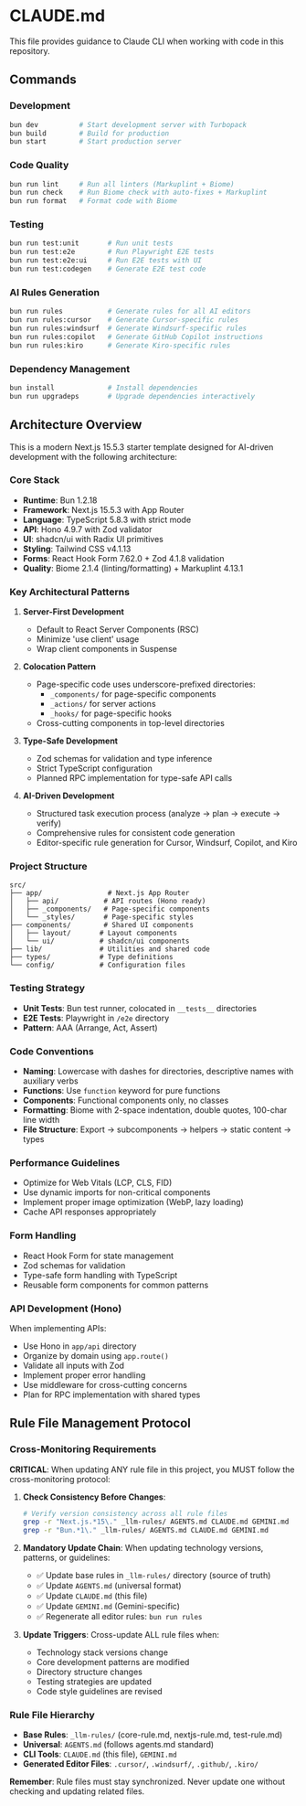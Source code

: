 # CLAUDE.md

This file provides guidance to Claude CLI when working with code in this repository.

## Commands

### Development
```bash
bun dev          # Start development server with Turbopack
bun build        # Build for production
bun start        # Start production server
```

### Code Quality
```bash
bun run lint     # Run all linters (Markuplint + Biome)
bun run check    # Run Biome check with auto-fixes + Markuplint
bun run format   # Format code with Biome
```

### Testing
```bash
bun run test:unit       # Run unit tests
bun run test:e2e        # Run Playwright E2E tests
bun run test:e2e:ui     # Run E2E tests with UI
bun run test:codegen    # Generate E2E test code
```

### AI Rules Generation
```bash
bun run rules           # Generate rules for all AI editors
bun run rules:cursor    # Generate Cursor-specific rules
bun run rules:windsurf  # Generate Windsurf-specific rules
bun run rules:copilot   # Generate GitHub Copilot instructions
bun run rules:kiro      # Generate Kiro-specific rules
```

### Dependency Management
```bash
bun install             # Install dependencies
bun run upgradeps       # Upgrade dependencies interactively
```

## Architecture Overview

This is a modern Next.js 15.5.3 starter template designed for AI-driven development with the following architecture:

### Core Stack
- **Runtime**: Bun 1.2.18
- **Framework**: Next.js 15.5.3 with App Router
- **Language**: TypeScript 5.8.3 with strict mode
- **API**: Hono 4.9.7 with Zod validator
- **UI**: shadcn/ui with Radix UI primitives
- **Styling**: Tailwind CSS v4.1.13
- **Forms**: React Hook Form 7.62.0 + Zod 4.1.8 validation
- **Quality**: Biome 2.1.4 (linting/formatting) + Markuplint 4.13.1

### Key Architectural Patterns

1. **Server-First Development**
   - Default to React Server Components (RSC)
   - Minimize 'use client' usage
   - Wrap client components in Suspense

2. **Colocation Pattern**
   - Page-specific code uses underscore-prefixed directories:
     - `_components/` for page-specific components
     - `_actions/` for server actions
     - `_hooks/` for page-specific hooks
   - Cross-cutting components in top-level directories

3. **Type-Safe Development**
   - Zod schemas for validation and type inference
   - Strict TypeScript configuration
   - Planned RPC implementation for type-safe API calls

4. **AI-Driven Development**
   - Structured task execution process (analyze → plan → execute → verify)
   - Comprehensive rules for consistent code generation
   - Editor-specific rule generation for Cursor, Windsurf, Copilot, and Kiro

### Project Structure
```
src/
├── app/                # Next.js App Router
│   ├── api/           # API routes (Hono ready)
│   ├── _components/   # Page-specific components
│   └── _styles/       # Page-specific styles
├── components/        # Shared UI components
│   ├── layout/       # Layout components
│   └── ui/           # shadcn/ui components
├── lib/              # Utilities and shared code
├── types/            # Type definitions
└── config/           # Configuration files
```

### Testing Strategy
- **Unit Tests**: Bun test runner, colocated in `__tests__` directories
- **E2E Tests**: Playwright in `/e2e` directory
- **Pattern**: AAA (Arrange, Act, Assert)

### Code Conventions
- **Naming**: Lowercase with dashes for directories, descriptive names with auxiliary verbs
- **Functions**: Use `function` keyword for pure functions
- **Components**: Functional components only, no classes
- **Formatting**: Biome with 2-space indentation, double quotes, 100-char line width
- **File Structure**: Export → subcomponents → helpers → static content → types

### Performance Guidelines
- Optimize for Web Vitals (LCP, CLS, FID)
- Use dynamic imports for non-critical components
- Implement proper image optimization (WebP, lazy loading)
- Cache API responses appropriately

### Form Handling
- React Hook Form for state management
- Zod schemas for validation
- Type-safe form handling with TypeScript
- Reusable form components for common patterns

### API Development (Hono)
When implementing APIs:
- Use Hono in `app/api` directory
- Organize by domain using `app.route()`
- Validate all inputs with Zod
- Implement proper error handling
- Use middleware for cross-cutting concerns
- Plan for RPC implementation with shared types

## Rule File Management Protocol

### Cross-Monitoring Requirements
**CRITICAL**: When updating ANY rule file in this project, you MUST follow the cross-monitoring protocol:

1. **Check Consistency Before Changes**:
   ```bash
   # Verify version consistency across all rule files
   grep -r "Next.js.*15\." _llm-rules/ AGENTS.md CLAUDE.md GEMINI.md
   grep -r "Bun.*1\." _llm-rules/ AGENTS.md CLAUDE.md GEMINI.md
   ```

2. **Mandatory Update Chain**:
   When updating technology versions, patterns, or guidelines:
   - ✅ Update base rules in `_llm-rules/` directory (source of truth)
   - ✅ Update `AGENTS.md` (universal format)
   - ✅ Update `CLAUDE.md` (this file)
   - ✅ Update `GEMINI.md` (Gemini-specific)
   - ✅ Regenerate all editor rules: `bun run rules`

3. **Update Triggers**:
   Cross-update ALL rule files when:
   - Technology stack versions change
   - Core development patterns are modified
   - Directory structure changes
   - Testing strategies are updated
   - Code style guidelines are revised

### Rule File Hierarchy
- **Base Rules**: `_llm-rules/` (core-rule.md, nextjs-rule.md, test-rule.md)
- **Universal**: `AGENTS.md` (follows agents.md standard)
- **CLI Tools**: `CLAUDE.md` (this file), `GEMINI.md`
- **Generated Editor Files**: `.cursor/`, `.windsurf/`, `.github/`, `.kiro/`

**Remember**: Rule files must stay synchronized. Never update one without checking and updating related files.